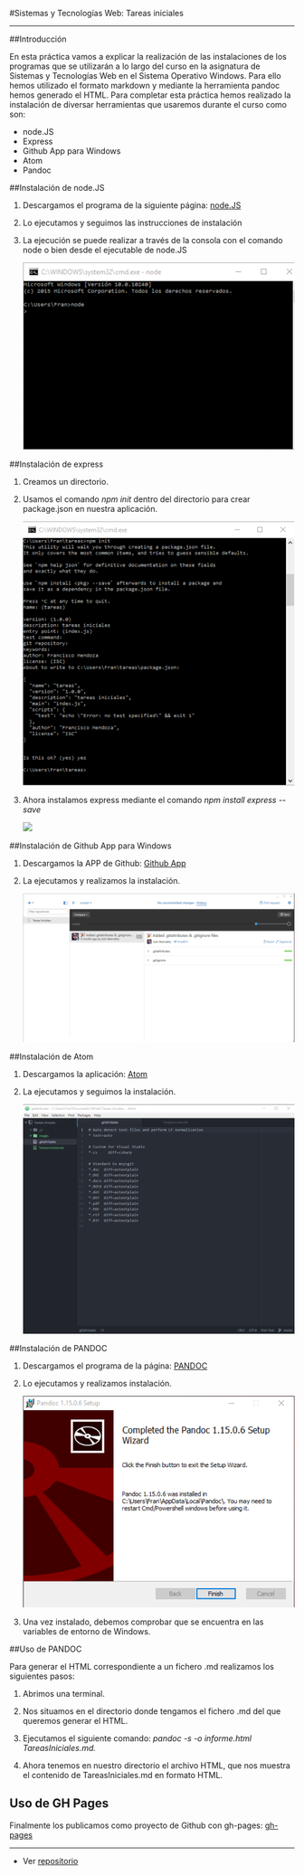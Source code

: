 #Sistemas y Tecnologías Web: Tareas iniciales

----

##Introducción

   En esta práctica vamos a explicar la realización de las instalaciones de los programas que se utilizarán a lo largo del curso en la asignatura de Sistemas y Tecnologías Web en el Sistema Operativo Windows. Para ello hemos utilizado el formato markdown y mediante la herramienta pandoc hemos generado el HTML. Para completar esta práctica hemos realizado la instalación de diversar herramientas que usaremos durante el curso como son:

  * node.JS
  * Express
  * Github App para Windows
  * Atom
  * Pandoc




##Instalación de node.JS

1. Descargamos el programa de la siguiente página: [node.JS](http://nodejs.org/)
2. Lo ejecutamos y seguimos las instrucciones de instalación
3. La ejecución se puede realizar a través de la consola con el comando node o bien desde el ejecutable de node.JS

    ![](images/nodejs.png)


##Instalación de express

1. Creamos un directorio.


2. Usamos el comando _npm init_ dentro del directorio para crear package.json en nuestra aplicación.


    ![](images/npm.png)


3. Ahora instalamos express mediante el comando _npm install express --save_


    ![](images/express.npg)


##Instalación de Github App para Windows

1. Descargamos la APP de Github: [Github App](https://desktop.github.com/)
2. La ejecutamos y realizamos la instalación.

    ![](images/gitapp.png)


##Instalación de Atom

1. Descargamos la aplicación: [Atom](https://atom.io/)
2. La ejecutamos y seguimos la instalación.

    ![](images/atom.png)


##Instalación de PANDOC

1. Descargamos el programa de la página: [PANDOC](http://pandoc.org/installing.html)
2. Lo ejecutamos y realizamos instalación.


    ![](images/pandoc.png)


3. Una vez instalado, debemos comprobar que se encuentra en las variables de entorno de Windows.



##Uso de PANDOC

   Para generar el HTML correspondiente a un fichero .md realizamos los siguientes pasos:

1. Abrimos una terminal.

2. Nos situamos en el directorio donde tengamos el fichero .md del que queremos generar el HTML.

3. Ejecutamos el siguiente comando: _pandoc -s -o informe.html TareasIniciales.md._

4. Ahora tenemos en nuestro directorio el archivo HTML, que nos muestra el contenido de TareasIniciales.md en formato HTML.

## Uso de GH Pages

  Finalmente los publicamos como proyecto de Github con gh-pages: [gh-pages](http://alu0100600582.github.io/TareasIniciales)

----

* Ver [repositorio](https://github.com/alu0100600582/TareasIniciales)

